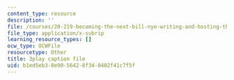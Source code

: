 ```yaml
---
content_type: resource
description: ''
file: /courses/20-219-becoming-the-next-bill-nye-writing-and-hosting-the-educational-show-january-iap-2015/b1ed5eb38e9056428f348402f41c7f5f_3coxJFCY3T4.vtt
file_type: application/x-subrip
learning_resource_types: []
ocw_type: OCWFile
resourcetype: Other
title: 3play caption file
uid: b1ed5eb3-8e90-5642-8f34-8402f41c7f5f
---
```

